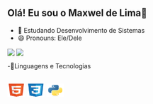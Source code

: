 ## Olá! Eu sou o Maxwel de Lima👋
- 🌱 Estudando Desenvolvimento de Sistemas
- 😄 Pronouns: Ele/Dele

<div style='display: inline_block'>
<picture>
  <source
    srcset="https://github-readme-stats.vercel.app/api?username=maxdelimasilva&show_icons=true&theme=dark"
    media="(prefers-color-scheme: dark)"
  />
  <source
    srcset="https://github-readme-stats.vercel.app/api?username=maxdelimasilva8&show_icons=true"
    media="(prefers-color-scheme: dark), (prefers-color-scheme: dark)"
  />
  <img  height=200 align="center" src="https://github-readme-stats.vercel.app/api?username=maxdelimasilva&show_icons=true" />
</picture>
<picture>
<img  height=200 align="center" src="https://github-readme-stats.vercel.app/api/top-langs/?username=maxdelimasilva&hide_progress=true" />
</picture>
</div>

-🤖Linguagens e Tecnologias
<div style="display: inline_block"><br>
  <img align="center" alt="Rafa-HTML" height="30" width="40" src="https://raw.githubusercontent.com/devicons/devicon/master/icons/html5/html5-original.svg">
  <img align="center" alt="Rafa-CSS" height="30" width="40" src="https://raw.githubusercontent.com/devicons/devicon/master/icons/css3/css3-original.svg">
  <img align="center" alt="Rafa-Python" height="30" width="40" src="https://raw.githubusercontent.com/devicons/devicon/master/icons/python/python-original.svg">
</div>

##
